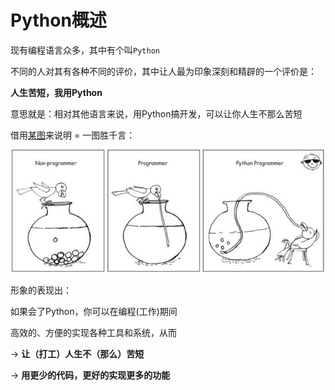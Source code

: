 # Python概述

现有编程语言众多，其中有个叫`Python`

不同的人对其有各种不同的评价，其中让人最为印象深刻和精辟的一个评价是：

**人生苦短，我用Python**

意思就是：相对其他语言来说，用Python搞开发，可以让你人生不那么苦短

借用[某图](https://hackernoon.com/10-useful-tools-and-libraries-for-programmer-and-it-professionals-914e64e0eabc)来说明 = 一图胜千言：

![py_dev_better](../assets/img/py_dev_better.jpg)

形象的表现出：

如果会了Python，你可以在编程(工作)期间

高效的、方便的实现各种工具和系统，从而

-> **让（打工）人生不（那么）苦短**

-> **用更少的代码，更好的实现更多的功能**
